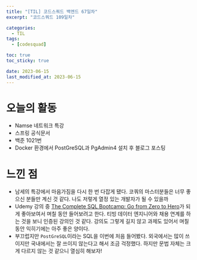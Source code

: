 ```yaml
---
title: "[TIL] 코드스쿼드 백엔드 67일차"
excerpt: "코드스쿼드 109일차"

categories:
  - TIL
tags:
  - [codesquad]

toc: true
toc_sticky: true

date: 2023-06-15
last_modified_at: 2023-06-15
---
```


# 오늘의 활동

- Namse 네트워크 특강
- 스프링 공식문서
- 백준 1021번
- Docker 환경에서 PostGreSQL과 PgAdmin4 설치 후 블로그 포스팅

# 느낀 점

- 남세의 특강에서 마음가짐을 다시 한 번 다잡게 됐다. 코쿼의 마스터분들은 너무 좋으신 분들만 계신 것 같다. 나도 저렇게 열정 있는 개발자가 될 수 있을까
- Udemy 강의 중 [The Complete SQL Bootcamp: Go from Zero to Hero](https://www.udemy.com/course/the-complete-sql-bootcamp/)가 되게 좋아보여서 며칠 동안 들어보려고 한다. 티빙 데이터 엔지니어와 채용 연계를 하는 것을 보니 인증된 강의인 것 같다. 강의도 그렇게 길지 않고 과제도 있어서 며칠 동안 익히기에는 아주 좋은 양이다.
- 부끄럽지만 `PostGreSQL`이라는 SQL을 이번에 처음 들어봤다. 외국에서는 많이 쓰이지만 국내에서는 잘 쓰이지 않는다고 해서 조금 걱정했다. 하지만 문법 자체는 크게 다르지 않는 것 같으니 열심히 해보자!